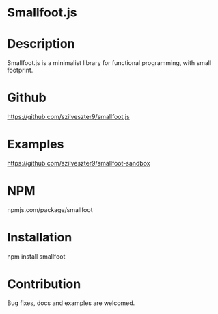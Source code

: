 # Smallfoot.js #

Description
===========
Smallfoot.js is a minimalist library for functional programming, with small footprint.

Github
======
https://github.com/szilveszter9/smallfoot.js

Examples
========
https://github.com/szilveszter9/smallfoot-sandbox

NPM
===
npmjs.com/package/smallfoot

Installation
============
npm install smallfoot

Contribution
============
Bug fixes, docs and examples are welcomed.

